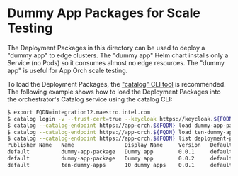 # Dummy App Packages for Scale Testing

The Deployment Packages in this directory can be used to deploy a "dummy app"
to edge clusters.  The "dummy app" Helm chart installs only a Service (no Pods)
so it consumes almost no edge resources.  The "dummy app" is useful for App Orch
scale testing.

To load the Deployment Packages, the ["catalog" CLI tool](https://github.com/intel-innersource/frameworks.edge.one-intel-edge.maestro-app.cli.git) is recommended.
The following example shows how to load the Deployment Packages into the orchestrator's
Catalog service using the catalog CLI:

```bash
$ export FQDN=integration12.maestro.intel.com
$ catalog login -v --trust-cert=true --keycloak https://keycloak.${FQDN}/realms/master ${USER} ${PASS}
$ catalog --catalog-endpoint https://app-orch.${FQDN} load dummy-app-package/
$ catalog --catalog-endpoint https://app-orch.${FQDN} load ten-dummy-apps/
$ catalog --catalog-endpoint https://app-orch.${FQDN} list deployment-packages
Publisher Name   Name                Display Name     Version   Default Profile       Is Deployed   Is Visible   Application Count
default          dummy-app-package   Dummy app        0.0.1     default-profile       false         false        1
default          dummy-app-package   Dummy app        0.0.2     default-profile       false         false        1
default          ten-dummy-apps      10 dummy apps    0.0.1     default-profile       false         false        10
```

